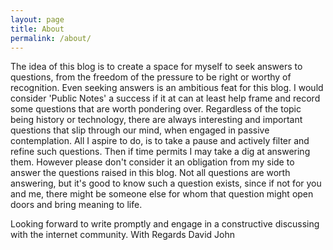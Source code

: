 ```yaml
---
layout: page
title: About
permalink: /about/
---
```


The idea of this blog is to create a space for myself to seek answers to questions, from the freedom of the pressure to be right or worthy of recognition. Even seeking answers is an ambitious feat for this blog. I would consider 'Public Notes' a success if it at can at least help frame and record some questions that are worth pondering over. Regardless of the topic being history or technology, there are always interesting and important questions that slip through our mind, when engaged in passive contemplation. All I aspire to do, is to take a pause and actively filter and refine such questions. Then if time permits I may take a dig at answering them. However please don't consider it an obligation from my side to answer the questions raised in this blog. Not all questions are worth answering, but it's good to know such a question exists, since if not for you and me, there might be someone else for whom that question might open doors and bring meaning to life.

Looking forward to write promptly and engage in a constructive discussing with the internet community.
With Regards
David John
